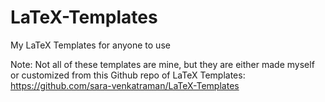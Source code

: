# LaTeX-Templates

My LaTeX Templates for anyone to use

Note: Not all of these templates are mine, but they are either made myself or customized from this Github repo of LaTeX Templates: https://github.com/sara-venkatraman/LaTeX-Templates
